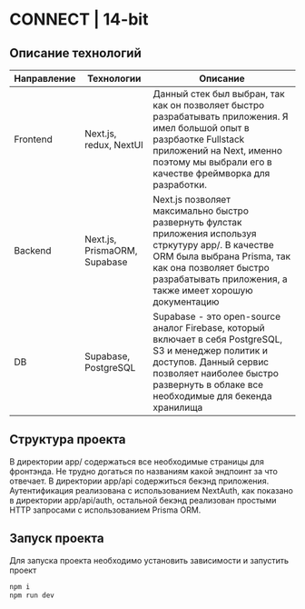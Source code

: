 # CONNECT | 14-bit

## Описание технологий

| Направление | Технологии                   | Описание                                                                                                                                                                                                                   |
| ----------- | ---------------------------- | -------------------------------------------------------------------------------------------------------------------------------------------------------------------------------------------------------------------------- |
| Frontend    | Next.js, redux, NextUI       | Данный стек был выбран, так как он позволяет быстро разрабатывать приложения. Я имел большой опыт в разрбаотке Fullstack приложений на Next, именно поэтому мы выбрали его в качестве фреймворка для разработки.           |
| Backend     | Next.js, PrismaORM, Supabase | Next.js позволяет максимально быстро развернуть фулстак приложения используя стркутуру app/. В качестве ORM была выбрана Prisma, так как она позволяет быстро разрабатывать приложения, а также имеет хорошую документацию |
| DB          | Supabase, PostgreSQL         | Supabase - это open-source аналог Firebase, который включает в себя PostgreSQL, S3 и менеджер политик и доступов. Данный сервис позволяет наиболее быстро развернуть в облаке все необходимые для бекенда хранилища        |

## Структура проекта

В директории app/ содержаться все необходимые страницы для фронтэнда. Не трудно догаться по названиям какой эндпоинт за что отвечает. В директории app/api содержиться бекэнд приложения. Аутентификация реализована с использованием NextAuth, как показано в директории app/api/auth, остальной бекэнд реализован простыми HTTP запросами с использованием Prisma ORM.

## Запуск проекта

Для запуска проекта необходимо установить зависимости и запустить проект

```bash
npm i
npm run dev
```
